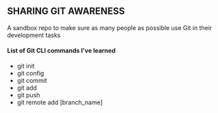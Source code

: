 ## SHARING GIT AWARENESS

A sandbox repo to make sure as many people as possible use Git in their development tasks

#### List of Git CLI commands I've learned
- git init
- git config
- git commit
- git add
- git push 
- git remote add [branch_name]

